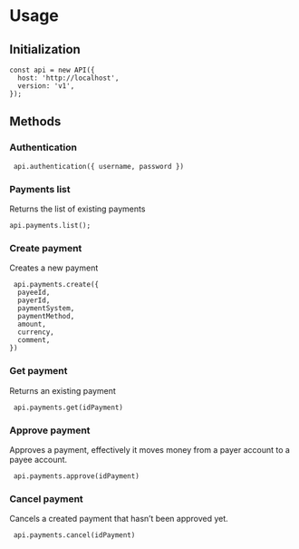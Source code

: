 # Usage

## Initialization

```
const api = new API({
  host: 'http://localhost',
  version: 'v1',
});
```

## Methods

### Authentication

```
 api.authentication({ username, password })
```

### Payments list

Returns the list of existing payments

```
api.payments.list();
```

### Create payment

Creates a new payment

```
 api.payments.create({
  payeeId,
  payerId,
  paymentSystem,
  paymentMethod,
  amount,
  currency,
  comment,
})
```

### Get payment

Returns an existing payment

```
 api.payments.get(idPayment)
```

### Approve payment

Approves a payment, effectively it moves money from a payer account to a payee account.

```
 api.payments.approve(idPayment)
```

### Cancel payment

Cancels a created payment that hasn’t been approved yet.

```
 api.payments.cancel(idPayment)
```
